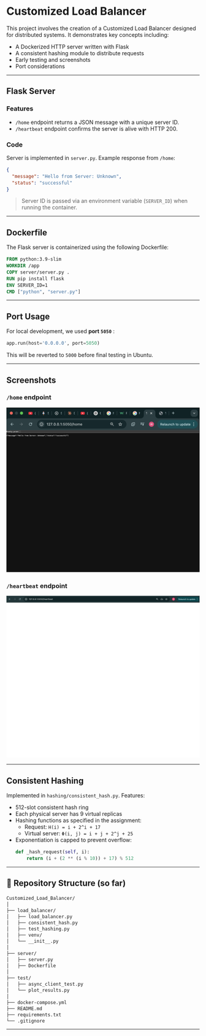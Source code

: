 
# Customized Load Balancer 

This project involves the creation of a Customized Load Balancer designed for distributed systems. It demonstrates key concepts including:
- A Dockerized HTTP server written with Flask
- A consistent hashing module to distribute requests
- Early testing and screenshots
- Port considerations  

---

##  Flask Server

### Features
- `/home` endpoint returns a JSON message with a unique server ID.
- `/heartbeat` endpoint confirms the server is alive with HTTP 200.

### Code
Server is implemented in `server.py`. Example response from `/home`:

```json
{
  "message": "Hello from Server: Unknown",
  "status": "successful"
}
```

> Server ID is passed via an environment variable (`SERVER_ID`) when running the container.

---

## Dockerfile

The Flask server is containerized using the following Dockerfile:

```dockerfile
FROM python:3.9-slim
WORKDIR /app
COPY server/server.py .
RUN pip install flask
ENV SERVER_ID=1
CMD ["python", "server.py"]
```

---

## Port Usage

For local development, we used **port `5050`** :
```python
app.run(host='0.0.0.0', port=5050)
```

This will be reverted to `5000` before final testing in Ubuntu.

---

## Screenshots

### `/home` endpoint
![Home Endpoint](Screenshots/home.png)

### `/heartbeat` endpoint
![Heartbeat Endpoint](Screenshots/heartbeat.png)

---

##  Consistent Hashing

Implemented in `hashing/consistent_hash.py`. Features:
- 512-slot consistent hash ring
- Each physical server has 9 virtual replicas
- Hashing functions as specified in the assignment:
  - Request: `H(i) = i + 2^i + 17`
  - Virtual server: `Φ(i, j) = i + j + 2^j + 25`
- Exponentiation is capped to prevent overflow:
  ```python
  def _hash_request(self, i):
      return (i + (2 ** (i % 10)) + 17) % 512
  ```

---

## 📂 Repository Structure (so far)
```
Customized_Load_Balancer/
│
├── load_balancer/
│   ├── load_balancer.py        
│   ├── consistent_hash.py      
│   ├── test_hashing.py         
│   ├── venv/                   
│   └── __init__.py             
│
├── server/
│   ├── server.py               
│   ├── Dockerfile              
│
├── test/
│   ├── async_client_test.py    
│   └── plot_results.py         
│
├── docker-compose.yml          
├── README.md                   
├── requirements.txt            
└── .gitignore                  

```

---
